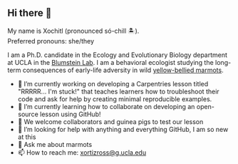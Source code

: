 ## Hi there 👋

My name is Xochitl (pronounced só-chill 🏝️).  
Preferred pronouns: she/they  

I am a Ph.D. candidate in the Ecology and Evolutionary Biology department at UCLA in the [Blumstein Lab](https://blumsteinlab.eeb.ucla.edu). I am a behavioral ecologist studying the long-term consequences of early-life adversity in wild [yellow-bellied marmots](https://en.wikipedia.org/wiki/Yellow-bellied_marmot). 

- 🔭 I’m currently working on developing a Carpentries lesson titled "RRRRR... I'm stuck!" that teaches learners how to troubleshoot their code and ask for help by creating minimal reproducible examples.  
- 🌱 I’m currently learning how to collaborate on developing an open-source lesson using GitHub!
- 👯 We welcome collaborators and guinea pigs to test our lesson
- 🤔 I’m looking for help with anything and everything GitHub, I am so new at this
- 💬 Ask me about marmots
- 📫 How to reach me: xortizross@g.ucla.edu

